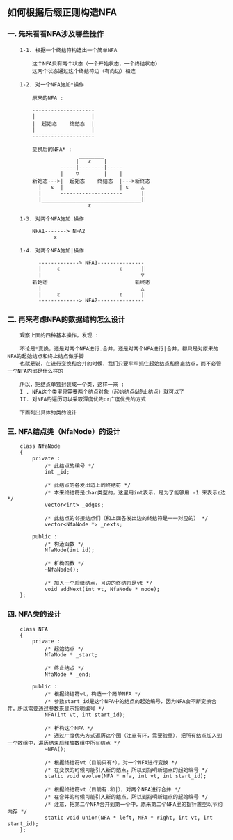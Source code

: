 ## 如何根据后缀正则构造NFA ##



### 一. 先来看看NFA涉及哪些操作 ###

        1-1. 根据一个终结符构造出一个简单NFA  
        
            这个NFA只有两个状态（一个开始状态，一个终结状态）  
            这两个状态通过这个终结符边（有向边）相连  
        
        1-2. 对一个NFA施加*操作  
        
            原来的NFA :  
            
            --------------------  
            |                  |  
            |  起始态    终结态  |  
            |                  |  
            --------------------  
            
            变换后的NFA* :  
                           ________  
                          |   ε    |  
                     -----|--------|-----  
                     |    ▽        |    |  
            新始态--->|  起始态    终结态  |--->新终态  
              |   ε  |                  | ε    △  
              |      --------------------      |  
              |________________________________|  
                              ε  

        1-3. 对两个NFA施加.操作  
        
            NFA1-------> NFA2  
                   ε  
        
        1-4. 对两个NFA施加|操作  
        
              -------------> NFA1---------------  
              |     ε                   ε      |  
              |                                ▽  
            新始态                            新终态  
              |                                △  
              |     ε                   ε      |  
              -------------> NFA2---------------  



### 二. 再来考虑NFA的数据结构怎么设计 ###

        观察上面的四种基本操作，发现 :  
        
        不论是*变换，还是对两个NFA进行.合并，还是对两个NFA进行|合并，都只是对原来的NFA的起始结点和终止结点做手脚  
        也就是说，在进行变换和合并的时候，我们只要牢牢抓住起始结点和终止结点，而不必管一个NFA内部是什么样的  
        
        所以，把结点单独封装成一个类，这样一来 :  
        I . NFA这个类里只需要两个结点对象（起始结点&终止结点）就可以了  
        II. 对NFA的遍历可以采取深度优先or广度优先的方式  
        
        下面列出具体的类的设计  



### 三. NFA结点类（NfaNode）的设计 ###

        class NfaNode  
        {  
            private :  
                /* 此结点的编号 */  
                int _id;  
                
                /* 此结点的各发出边上的终结符 */  
                /* 本来终结符是char类型的，这里用int表示，是为了能够用 -1 来表示ε边 */  
                vector<int> _edges;  
                
                /* 此结点的邻接结点们（和上面各发出边的终结符是一一对应的） */  
                vector<NfaNode *> _nexts;  
                
            public :  
                /* 构造函数 */  
                NfaNode(int id);  
                
                /* 析构函数 */  
                ~NfaNode();  
                
                /* 加入一个后继结点，且边的终结符是vt */  
                void addNext(int vt, NfaNode * node);  
        };  



### 四. NFA类的设计 ###

        class NFA  
        {  
            private :  
                /* 起始结点 */  
                NfaNode * _start;  
                
                /* 终止结点 */  
                NfaNode * _end;  
            
            public :  
                /* 根据终结符vt，构造一个简单NFA */  
                /* 参数start_id是这个NFA中的结点的起始编号，因为NFA会不断变换合并，所以需要通过参数来显示指明编号 */  
                NFA(int vt, int start_id);  
                
                /* 析构这个NFA */  
                /* 通过广度优先方式遍历这个图（注意有环，需要验重），把所有结点加入到一个数组中，遍历结束后释放数组中所有结点 */  
                ~NFA();  
                
                /* 根据终结符vt（目前只有*），对一个NFA进行变换 */  
                /* 在变换的时候可能引入新的结点，所以到指明新结点的起始编号 */  
                static void evolve(NFA * nfa, int vt, int start_id);  
                
                /* 根据终结符vt（目前有.和|），对两个NFA进行合并 */  
                /* 在合并的时候可能引入新的结点，所以到指明新结点的起始编号 */  
                /* 注意，把第二个NFA合并到第一个中，原来第二个NFA里的指针置空以节约内存 */  
                static void union(NFA * left, NFA * right, int vt, int start_id);  
        };  
